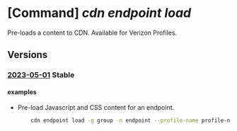 # [Command] _cdn endpoint load_

Pre-loads a content to CDN. Available for Verizon Profiles.

## Versions

### [2023-05-01](/Resources/mgmt-plane/L3N1YnNjcmlwdGlvbnMve30vcmVzb3VyY2Vncm91cHMve30vcHJvdmlkZXJzL21pY3Jvc29mdC5jZG4vcHJvZmlsZXMve30vZW5kcG9pbnRzL3t9L2xvYWQ=/2023-05-01.xml) **Stable**

<!-- mgmt-plane /subscriptions/{}/resourcegroups/{}/providers/microsoft.cdn/profiles/{}/endpoints/{}/load 2023-05-01 -->

#### examples

- Pre-load Javascript and CSS content for an endpoint.
    ```bash
        cdn endpoint load -g group -n endpoint --profile-name profile-name --content-paths '/scripts/app.js' '/styles/main.css'
    ```
